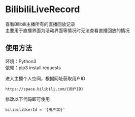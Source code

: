 # BilibiliLiveRecord
查看Bilibili主播所有的直播回放记录  
主要用于直播界面为活动界面等情况时无法查看直播回放的情况  

## 使用方法
环境：Python3  
依赖：pip3 install requests  

进入主播个人空间，根据网址获取用户ID
```
https://space.bilibili.com/{用户ID}
```
修改以下代码即可使用
```
bilibiliUserId = '{用户ID}'
```
